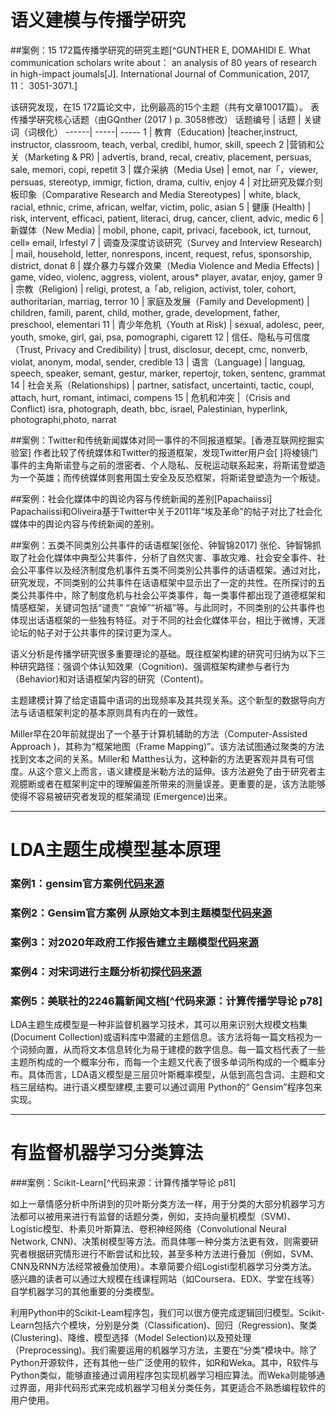 # 语义建模与传播学研究
##案例：15 172篇传播学研究的研究主题[^GUNTHER E, DOMAHIDl E. What communication scholars write about： an analysis of 80 years of research in high-impact joumals[J]. International Journal of Communication, 2017, 11： 3051-3071.]
   
   该研究发现，在15 172篇论文中，比例最高的15个主题（共有文章10017篇）。
   表 传播学硏究核心话题（由GQnther (2017 ) p. 3058修改）
   话题编号	| 话题	| 关键词（词根化）
    ------| -----| -----
   1 | 教育（Education)	|teacher,instruct, instructor, classroom, teach, verbal, credibl, humor, skill, speech
   2 |营销和公关（Marketing & PR) | advertis, brand, recal, creativ, placement, persuas, sale, memori, copi, repetit
   3 | 媒介采纳（Media Use) | emot, nar「，viewer, persuas, stereotyp, immigr, fiction, drama, cultiv, enjoy
   4 | 对比研究及媒介刻板印象（Comparative Research and Media Stereotypes)	 | white, black, racial, ethnic, crime, african, welfar, victim, polic, asian
   5 | 健康 (Health)	 | risk, intervent, efficaci, patient, literaci, drug, cancer, client, advic, medic
   6 | 新媒体（New Media) | mobil, phone, capit, privaci, facebook, ict, turnout, cell» email, Irfestyl
   7 | 调查及深度访谈研究（Survey and Interview Research) | mail, household, letter, nonrespons, incent, request, refus, sponsorship, district, donat
   8 | 媒介暴力与媒介效果（Media Violence and Media Effects) | game, video, violenc, aggress, violent, arous* player, avatar, enjoy, gamer
   9 | 宗教（Religion) | religi, protest, a「ab, religion, activist, toler, cohort, authoritarian, marriag, terror
   10 | 家庭及发展（Family and Development) | children, famili, parent, child, mother, grade, development, father, preschool, elementari
   11 | 青少年危机（Youth at Risk) | sexual, adolesc, peer, youth, smoke, girl, gai, psa, pomographi, cigarett
   12 | 信任、隐私与可信度（Trust, Privacy and Credibility) | trust, disclosur, decept, cmc, nonverb, violat, anonym, modal, sender, credible
   13 | 语言（Language) | languag, speech, speaker, semant, gestur, marker, repertojr, token, sentenc, grammat
   14 | 社会关系（Relationships) | partner, satisfact, uncertainti, tactic, coupl, attach, hurt, romant, intimaci, compens
   15 | 危机和冲突 |（Crisis and Conflict)	isra, photograph, death, bbc, israel, Palestinian, hyperlink, photographi,photo, narrat


   ##案例：Twitter和传统新闻媒体对同一事件的不同报道框架。[香港互联网挖掘实验室]
   作者比较了传统媒体和Twitter的报道框架，发现Twitter用户会[ ]将棱镜门事件的主角斯诺登与之前的泄密者、个人隐私、反税运动联系起来，将斯诺登塑造为一个英雄；而传统媒体则套用国土安全及反恐框架，将斯诺登塑造为一个叛徒。
   
   ##案例：社会化媒体中的舆论内容与传统新闻的差别[Papachaiissi]
   Papachaiissi和Oliveira基于Twitter中关于2011年“埃及革命”的帖子对比了社会化媒体中的舆论内容与传统新闻的差别。
   
   ##案例：五类不同类別公共事件的话语框架[张伦、钟智锦2017]
   张伦、钟智锦抓取了社会化媒体中典型公共事件，分析了自然灾害、事故灾难、社会安全事件、社会公平事件以及经济制度危机事件五类不同类別公共事件的话语框架。通过对比，研究发现，不同类别的公共事件在话语框架中显示出了一定的共性。在所探讨的五类公共事件中，除了制度危机与社会公平类事件，每一类事件都出现了道德框架和情感框架，关键词包括“谴责” “哀悼”“祈福”等。与此同时，不同类别的公共事件也体现出话语框架的一些独有特征。对于不同的社会化媒体平台，相比于微博，天涯论坛的帖子对于公共事件的探讨更为深人。
        
   语义分析是传播学研究很多重要理论的基础。既往框架构建的研究可归纳为以下三种研究路径：强调个体认知效果（Cognition)、强调框架构建参与者行为（Behavior)和对话语框架内容的研究（Content)。
   
   主题建模计算了给定语篇中语词的出现频率及其共现关系。这个新型的数据导向方法与话语框架判定的基本原则具有内在的一致性。
   
   Miller早在20年前就提出了一个基于计算机辅助的方法（Computer-Assisted Approach )，其称为“框架地图（Frame Mapping)”。该方法试图通过聚类的方法找到文本之间的关系。Miller和 Matthes认为，这种新的方法更客观并具有可信度。从这个意义上而言，语义建模是米勒方法的延伸。该方法避免了由于研究者主观臆断或者在框架判定中的理解偏差所带来的测量误差。更重要的是，该方法能够使得不容易被研究者发现的框架涌现 (Emergence)出来。
   
------------- ------------- 
# LDA主题生成模型基本原理
### 案例1：gensim官方案例[代码来源](https://chengjunwang.com/mybook/12-topic-models-update.html)
   
### 案例2：Gensim官方案例 从原始文本到主题模型[代码来源](https://chengjunwang.com/mybook/12-topic-models-update.html)
  
### 案例3：对2020年政府工作报告建立主题模型[代码来源](https://chengjunwang.com/mybook/12-topic-models-update.html)

### 案例4：对宋词进行主题分析初探[代码来源](https://chengjunwang.com/mybook/12-topic-models-update.html)

### 案例5：美联社的2246篇新闻文档[^代码来源：计算传播学导论 p78]

 LDA主题生成模型是一种非监督机器学习技术，其可以用来识别大规模文档集 (Document Collection)或语料库中潜藏的主题信息。该方法将每一篇文档视为一个词频向置，从而将文本信息转化为易于建模的数字信息。每一篇文档代表了一些主题所构成的一个概率分布，而每一个主题又代表了很多单词所构成的一个概率分布。具体而言，LDA语义模型是三层贝叶斯概率模型，从低到高包含词、主题和文档三层结构。进行语义模型建模,主要可以通过调用 Python的“ Gensim”程序包来实现。
 
------------- -------------  
# 有监督机器学习分类算法
###案例：Scikit-Learn[^代码来源：计算传播学导论 p81]

 如上一章情感分析中所讲到的贝叶斯分类方法一样，用于分类的大部分机器学习方法都可以被用来进行有监督的话题分类，例如，支持向量机模型（SVM)、Logistic模型、朴素贝叶斯算法、卷积神经网络（Convolutional Neural Network, CNN)、决策树模型等方法。而具体哪一种分类方法更有效，则需要研究者根据研究情形进行不断尝试和比较，甚至多种方法进行叠加（例如，SVM、CNN及RNN方法经常被叠加使用）。本章简要介绍Logisti型机器学习分类方法。感兴趣的读者可以通过大规模在线课程网站（如Coursera、EDX、学堂在线等）自学机器学习的其他重要的分类模型。
 
 利用Python中的Scikit-Leam程序包，我们可以很方便完成逻辑回归模型。Scikit-Learn包括六个模块，分别是分类（Classification)、回归（Regression)、聚类 (Clustering)、降维、模型选择（Model Selection)以及预处理（Preprocessing)。我们需要运用的机器学习方法，主要在“分类”模块中。除了Python开源软件，还有其他一些广泛使用的软件，如R和Weka。其中，R软件与Python类似，能够直接通过调用程序包实现机器学习相应算法。而Weka则能够通过界面，用非代码形式来完成机器学习相关分类任务，其更适合不熟悉编程软件的用户使用。
